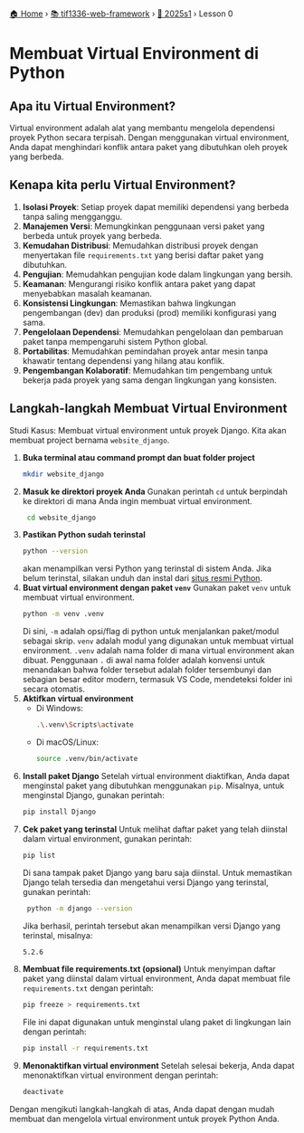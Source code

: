 [🏠 Home](/) › [📚 tif1336-web-framework](/tif1336-web-framework/) › [📅 2025s1](/tif1336-web-framework/2025s1/) › Lesson 0
# Membuat Virtual Environment di Python

## Apa itu Virtual Environment?
Virtual environment adalah alat yang membantu mengelola dependensi proyek Python secara terpisah. Dengan menggunakan virtual environment, Anda dapat menghindari konflik antara paket yang dibutuhkan oleh proyek yang berbeda.

## Kenapa kita perlu Virtual Environment?
1. **Isolasi Proyek**: Setiap proyek dapat memiliki dependensi yang berbeda tanpa saling mengganggu.
2. **Manajemen Versi**: Memungkinkan penggunaan versi paket yang berbeda untuk proyek yang berbeda.
3. **Kemudahan Distribusi**: Memudahkan distribusi proyek dengan menyertakan file `requirements.txt` yang berisi daftar paket yang dibutuhkan.
4. **Pengujian**: Memudahkan pengujian kode dalam lingkungan yang bersih.
5. **Keamanan**: Mengurangi risiko konflik antara paket yang dapat menyebabkan masalah keamanan.
6. **Konsistensi Lingkungan**: Memastikan bahwa lingkungan pengembangan (dev) dan produksi (prod) memiliki konfigurasi yang sama.
7. **Pengelolaan Dependensi**: Memudahkan pengelolaan dan pembaruan paket tanpa mempengaruhi sistem Python global.
8. **Portabilitas**: Memudahkan pemindahan proyek antar mesin tanpa khawatir tentang dependensi yang hilang atau konflik.
9. **Pengembangan Kolaboratif**: Memudahkan tim pengembang untuk bekerja pada proyek yang sama dengan lingkungan yang konsisten.


## Langkah-langkah Membuat Virtual Environment
Studi Kasus: Membuat virtual environment untuk proyek Django. Kita akan membuat project bernama `website_django`.
1. **Buka terminal atau command prompt dan buat folder project**
   ```bash
   mkdir website_django
   ```
2. **Masuk ke direktori proyek Anda**
   Gunakan perintah `cd` untuk berpindah ke direktori di mana Anda ingin membuat virtual environment.
   ```bash
    cd website_django
    ```
3. **Pastikan Python sudah terinstal**
   ```bash
   python --version
   ```
   akan menampilkan versi Python yang terinstal di sistem Anda. Jika belum terinstal, silakan unduh dan instal dari [situs resmi Python](https://www.python.org/downloads/).
4. **Buat virtual environment dengan paket `venv`**
   Gunakan paket `venv` untuk membuat virtual environment.
   ```bash
   python -m venv .venv
   ```
   Di sini, `-m` adalah opsi/flag di python untuk menjalankan paket/modul sebagai skrip. `venv` adalah modul yang digunakan untuk membuat virtual environment. `.venv` adalah nama folder di mana virtual environment akan dibuat. Penggunaan `.` di awal nama folder adalah konvensi untuk menandakan bahwa folder tersebut adalah folder tersembunyi dan sebagian besar editor modern, termasuk VS Code, mendeteksi folder ini secara otomatis.
5. **Aktifkan virtual environment**
   - Di Windows:
     ```bash
     .\.venv\Scripts\activate
     ```
   - Di macOS/Linux:
     ```bash
     source .venv/bin/activate
     ```
6. **Install paket Django**
    Setelah virtual environment diaktifkan, Anda dapat menginstal paket yang dibutuhkan menggunakan `pip`. Misalnya, untuk menginstal Django, gunakan perintah:
    ```bash
    pip install Django
    ```
7. **Cek paket yang terinstal**
   Untuk melihat daftar paket yang telah diinstal dalam virtual environment, gunakan perintah:
   ```bash
   pip list
   ```
   Di sana tampak paket Django yang baru saja diinstal.
   Untuk memastikan Django telah tersedia dan mengetahui versi Django yang terinstal, gunakan perintah:
   ```bash
    python -m django --version
    ```
    Jika berhasil, perintah tersebut akan menampilkan versi Django yang terinstal, misalnya:
    ```bash
    5.2.6
    ```
8. **Membuat file requirements.txt (opsional)**
   Untuk menyimpan daftar paket yang diinstal dalam virtual environment, Anda dapat membuat file `requirements.txt` dengan perintah:
   ```bash
   pip freeze > requirements.txt
   ```
   File ini dapat digunakan untuk menginstal ulang paket di lingkungan lain dengan perintah:
   ```bash
   pip install -r requirements.txt
   ```
9. **Menonaktifkan virtual environment**
   Setelah selesai bekerja, Anda dapat menonaktifkan virtual environment dengan perintah:
   ```bash
   deactivate
   ```

Dengan mengikuti langkah-langkah di atas, Anda dapat dengan mudah membuat dan mengelola virtual environment untuk proyek Python Anda.